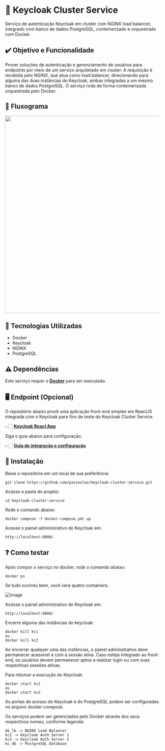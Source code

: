 # 🔑 Keycloak Cluster Service

Serviço de autenticação Keycloak em cluster com NGINX load balancer, integrado com banco de dados PostgreSQL, conteinerizado e orquestrado com Docker.


## ✔️ Objetivo e Funcionalidade

Prover soluções de autenticação e gerenciamento de usuários para endpoints por meio de um serviço arquitetado em cluster. A requisição é recebida pelo NGINX, que atua como load balancer, direcionando para alguma das duas instâncias do Keycloak, ambas integradas a um mesmo banco de dados PostgreSQL. O serviço roda de forma conteinerizada orquestrada pelo Docker.

## 🔁 Fluxograma

<img  width="640" src="https://user-images.githubusercontent.com/90735184/158608991-10152f05-e6af-4f9e-b3d8-7e485b406908.png">


## 🚀 Tecnologias Utilizadas

* Docker
* Keycloak
* NGINX
* PostgreSQL

## ⚠️ Dependências

Este serviço requer o **[Docker](https://www.docker.com/)** para ser executado.


## 🖥️ Endpoint (Opcional)

O repositório abaixo provê uma aplicação front-end simples em ReactJS integrada com o Keycloak para fins de teste do Keycloak Cluster Service. 

👉🏻 **[Keycloak React App](https://github.com/passosleo/keycloak-react-app)**

Siga o guia abaixo para configuração:

👉🏻 **[Guia de integração e configuração](https://jamboard.google.com/d/1p2sjMIA_BHvASBq7ffZ7mO2NGqeFy48nwczDjBWZuSU/viewer)**


## 🐳 Instalação

Baixe o repositório em um local de sua preferência:
```
git clone https://github.com/passosleo/keycloak-cluster-service.git
```

Acesse a pasta do projeto:
```
cd keycloak-cluster-service
```

Rode o comando abaixo:
```
docker compose -f docker-compose.yml up
```

Acesse o painel administrativo do Keycloak em:
```
http://localhost:8000/
```


## ❓ Como testar

Após compor o serviço no docker, rode o comando abaixo:
```
docker ps
```

Se tudo ocorreu bem, você verá quatro containers:

![image](https://user-images.githubusercontent.com/90735184/158616056-bd4da1ca-c1bf-4f28-b0b6-85eeb98a1ceb.png)

Acesse o painel administrativo do Keycloak em:
```
http://localhost:8000/
```

Encerre alguma das instâncias do keycloak:
```
docker kill kc1 
ou
docker kill kc2
```

Ao encerrar qualquer uma das instâncias, o painel administrativo deve permanecer acessível e com a sessão ativa. Caso esteja integrado ao front-end, os usuários devem permanecer aptos a realizar login ou com suas respectivas sessões ativas.

Para retomar a execução do Keycloak:
```
docker start kc1
ou
docker start kc2
```

As portas de acesso do Keycloak e do PostgreSQL podem ser configuradas no arquivo docker-compose.

Os serviços podem ser gerenciados pelo Docker através dos seus respectivos nomes, conforme legenda:
```
kb_lb -> NGINX Load Balancer
kc1 -> Keycloak Auth Server 1
kc2 -> Keycloak Auth Server 2
kc_db -> PostgreSQL Database
```

